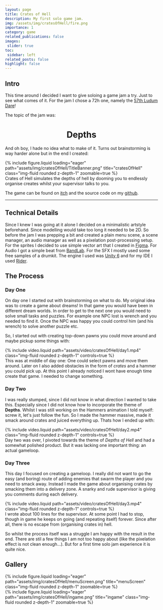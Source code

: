 ```yaml
---
layout: page
title: Crates of Hell
description: My first solo game jam.
img: /assets/img/cratesOfHell/fire.png
importance: 1
category: game
related_publications: false
images:
 slider: true
toc:
 sidebar: left
related_posts: false
highlight: false
---
```


## Intro

This time around I decided I want to give soloing a game jam a try. Just to see what comes of it. For the jam I chose a 72h one, namely the <a href="https://ldjam.com/events/ludum-dare/57">57th Ludum Dare</a>!

The topic of the jam was:

<h1 style="text-align:center"><b>Depths</b></h1>

And oh boy, I hade no idea what to make of it. Turns out brainstorming is way harder alone but in the end I created:
<div class="row mt-3">
    <div class="col-sm mt-3 mt-md-0">
         {% include figure.liquid loading="eager" path="assets/img/cratesOfHell/TitleBanner.png" title="cratesOfHell" class="img-fluid rounded z-depth-1" zoomable=true %}
    </div>
</div>
<div class="caption">
    Crates of Hell simulates the depths of hell by dooming you to endlessly organise creates whilst your supervisor talks to you.
</div>

The game can be found on <a href="https://maerzy.itch.io/crates-of-hell">itch</a> and the source code on my <a href="https://github.com/dmaerzendorfer/ludumDare25">github</a>.

---

## Technical Details
Since I knew I was going at it alone I decided on a minimalistic artstyle beforehand.
Since modelling would take too long it needed to be 2D. So before the jam I was prepping a bit and created a plain menu scene, a scene manager, an audio manager as well as a pixelation post-processing setup. 
For the sprites I decided to use simple vector art that I created in <a href="https://www.figma.com">Figma</a>. For Audio I got a simple beat from <a href="https://www.bandlab.com">BandLab</a>. For the SFX I mostly used some free samples of a drumkit.
The engine I used was <a href="https://www.unity.com">Unity 6</a> and for my IDE I used <a href="https://www.jetbrains.com/rider/">Rider</a>.

## The Process

### Day One
On day one I started out with brainstorming on what to do. My original idea was to create a game about dreams! In that game you would have been in different dream worlds. In order to get to the next one you would need to solve small tasks and puzzles. For example one NPC lost is wrench and you needed to find it. Once the NPC was happy you could control him (and his wrench) to solve another puzzle etc.

So, I started out with creating top-down pawns you could move around and maybe pickup some things with:
<div class="row mt-3">
    <div class="col-sm mt-3 mt-md-0">
        {% include video.liquid path="assets/video/cratesOfHell/day1.mp4" class="img-fluid rounded z-depth-1" controls=true %}
    </div>
</div>
<div class="caption">
    This was at middle of day one: One could select pawns and move them around. Later on I also added obstacles in the form of <i>crates</i> and a hammer you could pick up. At this point I already noticed I wont have enough time create that game. I needed to change something.
</div>

### Day Two
I was really stumped, since I did not know in what direction I wanted to take this. Especially since I did not know how to incorporate the theme of **Depths**. Whilst I was still working on the Hammers animation I told myself: screw it, let's just follow the fun. So I made the hammer massive, made it smack around crates and juiced everything up. Thats how I ended up with:

<div class="row mt-3">
    <div class="col-sm mt-3 mt-md-0">
        {% include video.liquid path="assets/video/cratesOfHell/day2.mp4" class="img-fluid rounded z-depth-1" controls=true %}
    </div>
</div>
<div class="caption">
    Day two was over, I pivoted towards the theme of <i>Depths of Hell</i> and had a somewhat polished product. But it was lacking one important thing: an actual gameloop.
</div>

### Day Three
This day I focused on creating a gameloop. I really did not want to go the easy (and boring) route of adding enemies that swarm the player and you need to smack away. Instead I made the game about organising crates by smacking them into a delivery zone. A snarky and rude supervisor is giving you comments during each delivery.

<div class="row mt-3">
    <div class="col-sm mt-3 mt-md-0">
        {% include video.liquid path="assets/video/cratesOfHell/day3.mp4" class="img-fluid rounded z-depth-1" controls=true %}
    </div>
</div>
<div class="caption">
    I wrote about 100 lines for the supervisor. At some point I had to stop, though in game he keeps on going (and repeating itself) forever. Since after all, there is no escape from (organising crates in) hell.
</div>

So whilst the process itself was a struggle I am happy with the result in the end. There are stil a few things I am not too happy about (like the pixelation effect is not clean enough...). But for a first time solo jam experience it is quite nice.

## Gallery
<div class="row mt-3">
    <div class="col-sm mt-3 mt-md-0">
         {% include figure.liquid loading="eager" path="assets/img/cratesOfHell/menuScreen.png" title="menuScreen" class="img-fluid rounded z-depth-1" zoomable=true %}
    </div>
    <div class="col-sm mt-3 mt-md-0">
         {% include figure.liquid loading="eager" path="assets/img/cratesOfHell/ingame.png" title="ingame" class="img-fluid rounded z-depth-1" zoomable=true %}
    </div>
</div>